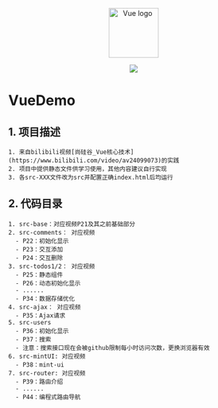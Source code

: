 <p align="center"><a href="https://vuejs.org" target="_blank" rel="noopener noreferrer"><img width="100" src="https://vuejs.org/images/logo.png" alt="Vue logo"></a></p>

<p align="center">
  <img src="https://img.shields.io/badge/size-125Mb-brightgreen.svg" ale="fileSize">

</p>

# VueDemo
## 1. 项目描述
    1. 来自bilibili视频[尚硅谷_Vue核心技术](https://www.bilibili.com/video/av24099073)的实践
    2. 项目中提供静态文件供学习使用，其他内容建议自行实现
    3. 各src-XXX文件改为src并配置正确index.html后均运行

## 2. 代码目录
    1. src-base：对应视频P21及其之前基础部分
    2. src-comments： 对应视频
      - P22：初始化显示
      - P23：交互添加
      - P24：交互删除
    3. src-todos1/2： 对应视频
      - P25：静态组件
      - P26：动态初始化显示
      - ......
      - P34：数据存储优化
    4. src-ajax： 对应视频
      - P35：Ajax请求
    5. src-users
      - P36：初始化显示
      - P37：搜索
      - 注意：搜索接口现在会被github限制每小时访问次数，更换浏览器有效
    6. src-mintUI: 对应视频
      - P38：mint-ui
    7. src-router: 对应视频
      - P39：路由介绍
      - ......
      - P44：编程式路由导航
